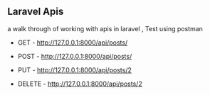## Laravel Apis

a walk through of working with apis in laravel , Test using postman

- GET - http://127.0.0.1:8000/api/posts/

- POST - http://127.0.0.1:8000/api/posts/

- PUT - http://127.0.0.1:8000/api/posts/2

- DELETE - http://127.0.0.1:8000/api/posts/2
